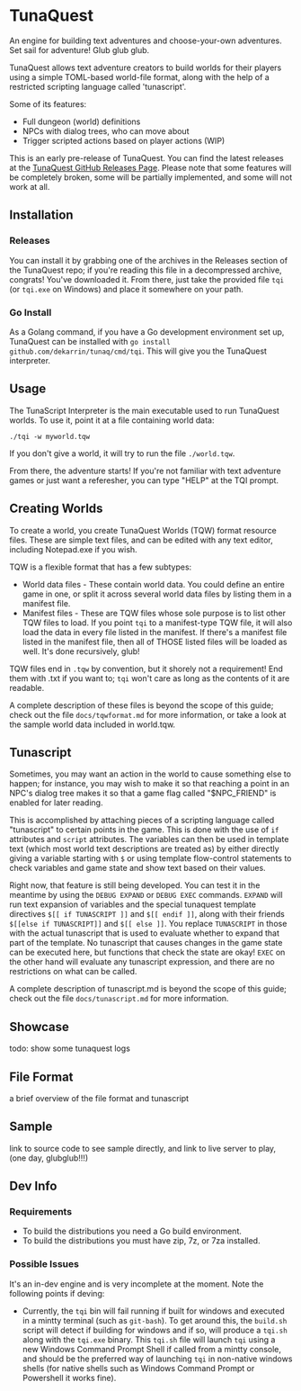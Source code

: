 TunaQuest
=========

An engine for building text adventures and choose-your-own adventures. Set sail
for adventure! Glub glub glub.

TunaQuest allows text adventure creators to build worlds for their players using
a simple TOML-based world-file format, along with the help of a restricted
scripting language called 'tunascript'.

Some of its features:
* Full dungeon (world) definitions
* NPCs with dialog trees, who can move about
* Trigger scripted actions based on player actions (WIP)

This is an early pre-release of TunaQuest. You can find the latest releases at
the [TunaQuest GitHub Releases Page](https://github.com/dekarrin/tunaq/releases).
Please note that some features will be completely broken, some will be partially
implemented, and some will not work at all.

## Installation

### Releases
You can install it by grabbing one of the archives in the Releases section of
the TunaQuest repo; if you're reading this file in a decompressed archive,
congrats! You've downloaded it. From there, just take the provided file `tqi`
(or `tqi.exe` on Windows) and place it somewhere on your path.

### Go Install
As a Golang command, if you have a Go development environment set up, TunaQuest
can be installed with `go install github.com/dekarrin/tunaq/cmd/tqi`. This will
give you the TunaQuest interpreter.

## Usage

The TunaScript Interpreter is the main executable used to run TunaQuest worlds.
To use it, point it at a file containing world data:

```shell
./tqi -w myworld.tqw
```

If you don't give a world, it will try to run the file `./world.tqw`.

From there, the adventure starts! If you're not familiar with text adventure
games or just want a referesher, you can type "HELP" at the TQI prompt.

## Creating Worlds
To create a world, you create TunaQuest Worlds (TQW) format resource files.
These are simple text files, and can be edited with any text editor, including
Notepad.exe if you wish.

TQW is a flexible format that has a few subtypes:

* World data files - These contain world data. You could define an entire game
in one, or split it across several world data files by listing them in a
manifest file.
* Manifest files - These are TQW files whose sole purpose is to list other TQW
files to load. If you point `tqi` to a manifest-type TQW file, it will also load
the data in every file listed in the manifest. If there's a manifest file listed
in the manifest file, then all of THOSE listed files will be loaded as well.
It's done recursively, glub!

TQW files end in `.tqw` by convention, but it shorely not a requirement! End
them with .txt if you want to; `tqi` won't care as long as the contents of it
are readable.

A complete description of these files is beyond the scope of this guide; check
out the file `docs/tqwformat.md` for more information, or take a look at the
sample world data included in world.tqw.

## Tunascript
Sometimes, you may want an action in the world to cause something else to
happen; for instance, you may wish to make it so that reaching a point in an
NPC's dialog tree makes it so that a game flag called "$NPC_FRIEND" is enabled
for later reading.

This is accomplished by attaching pieces of a scripting language called
"tunascript" to certain points in the game. This is done with the use of `if`
attributes and `script` attributes. The variables can then be used in template
text (which most world text descriptions are treated as) by either directly
giving a variable starting with `$` or using template flow-control statements to
check variables and game state and show text based on their values.

Right now, that feature is still being developed. You can test it in the
meantime by using the `DEBUG EXPAND` or `DEBUG EXEC` commands. `EXPAND` will run
text expansion of variables and the special tunaquest template directives
`$[[ if TUNASCRIPT ]]` and `$[[ endif ]]`, along with their friends
`$[[else if TUNASCRIPT]]` and `$[[ else ]]`. You replace `TUNASCRIPT` in those
with the actual tunascript that is used to evaluate whether to expand that part
of the template. No tunascript that causes changes in the game state can be
executed here, but functions that check the state are okay! `EXEC` on the other
hand will evaluate any tunascript expression, and there are no restrictions on
what can be called.

A complete description of tunascript.md is beyond the scope of this guide; check
out the file `docs/tunascript.md` for more information.

## Showcase
todo: show some tunaquest logs

## File Format
a brief overview of the file format and tunascript

## Sample
link to source code to see sample directly, and link to live server to play,
(one day, glubglub!!!)

## Dev Info

### Requirements

* To build the distributions you need a Go build environment.
* To build the distributions you must have zip, 7z, or 7za installed.

### Possible Issues
It's an in-dev engine and is very incomplete at the moment. Note the following
points if deving:
* Currently, the `tqi` bin will fail running if built for windows and executed
in a mintty terminal (such as `git-bash`). To get around this, the `build.sh`
script will detect if building for windows and if so, will produce a `tqi.sh`
along with the `tqi.exe` binary. This `tqi.sh` file will launch `tqi` using a
new Windows Command Prompt Shell if called from a mintty console, and should be
the preferred way of launching `tqi` in non-native windows shells (for native
shells such as Windows Command Prompt or Powershell it works fine).